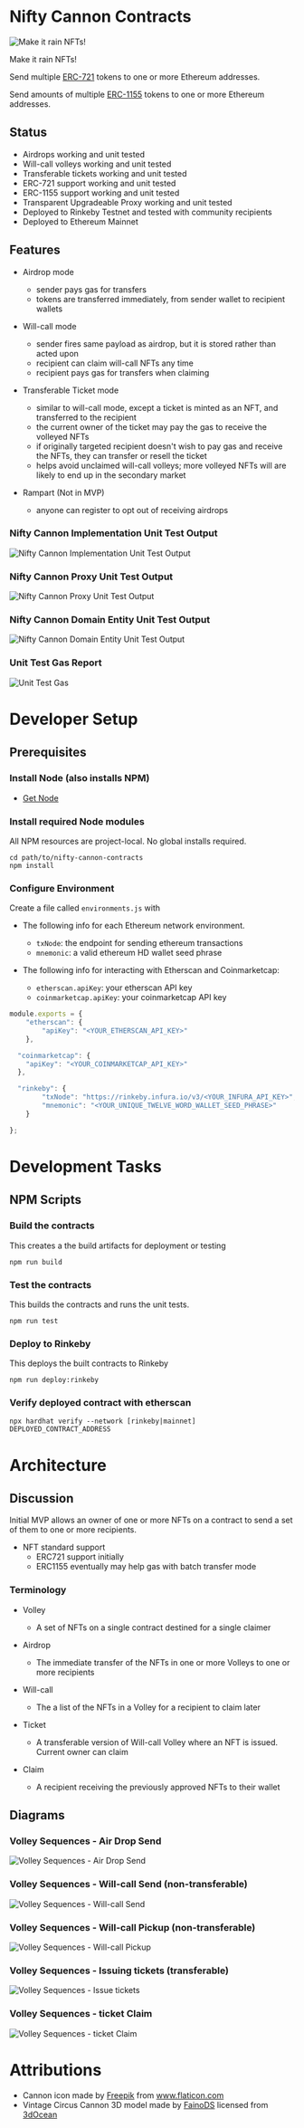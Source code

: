 # Nifty Cannon Contracts
![Make it rain NFTs!](images/banner-800x200.png)

Make it rain NFTs!

Send multiple [ERC-721](https://eips.ethereum.org/EIPS/eip-721) tokens to one or more Ethereum addresses. 

Send amounts of multiple [ERC-1155](https://eips.ethereum.org/EIPS/eip-1155) tokens to one or more Ethereum addresses.

## Status
* Airdrops working and unit tested
* Will-call volleys working and unit tested
* Transferable tickets working and unit tested
* ERC-721 support working and unit tested
* ERC-1155 support working and unit tested
* Transparent Upgradeable Proxy working and unit tested
* Deployed to Rinkeby Testnet and tested with community recipients
* Deployed to Ethereum Mainnet

## Features
* Airdrop mode 
  - sender pays gas for transfers
  - tokens are transferred immediately, from sender wallet to recipient wallets
  
* Will-call mode
  - sender fires same payload as airdrop, but it is stored rather than acted upon
  - recipient can claim will-call NFTs any time
  - recipient pays gas for transfers when claiming

* Transferable Ticket mode
  - similar to will-call mode, except a ticket is minted as an NFT, and transferred to the recipient
  - the current owner of the ticket may pay the gas to receive the volleyed NFTs
  - if originally targeted recipient doesn't wish to pay gas and receive the NFTs, they can transfer or resell the ticket
  - helps avoid unclaimed will-call volleys; more volleyed NFTs will are likely to end up in the secondary market
  
* Rampart (Not in MVP)
  - anyone can register to opt out of receiving airdrops

### Nifty Cannon Implementation Unit Test Output
![Nifty Cannon Implementation Unit Test Output](images/Unit_Test_Output_01.png)

### Nifty Cannon Proxy Unit Test Output
![Nifty Cannon Proxy Unit Test Output](images/Unit_Test_Output_02.png)

### Nifty Cannon Domain Entity Unit Test Output
![Nifty Cannon Domain Entity Unit Test Output](images/Unit_Test_Output_03.png)

### Unit Test Gas Report
![Unit Test Gas](images/Unit_Test_Gas.png)

# Developer Setup
## Prerequisites
### Install Node (also installs NPM)
 * [Get Node](https://nodejs.org/en/download/)

### Install required Node modules
All NPM resources are project-local. No global installs required. 

```
cd path/to/nifty-cannon-contracts
npm install
```

### Configure Environment
Create a file called `environments.js` with 
- The following info for each Ethereum network environment.
  * `txNode`: the endpoint for sending ethereum transactions
  * `mnemonic`: a valid ethereum HD wallet seed phrase

- The following info for interacting with Etherscan and Coinmarketcap:
  * `etherscan.apiKey`: your etherscan API key
  * `coinmarketcap.apiKey`: your coinmarketcap API key

```javascript
module.exports = {
    "etherscan": {
        "apiKey": "<YOUR_ETHERSCAN_API_KEY>"
    },

  "coinmarketcap": {
    "apiKey": "<YOUR_COINMARKETCAP_API_KEY>"
  },

  "rinkeby": {
        "txNode": "https://rinkeby.infura.io/v3/<YOUR_INFURA_API_KEY>",
        "mnemonic": "<YOUR_UNIQUE_TWELVE_WORD_WALLET_SEED_PHRASE>"
    }

};
```

# Development Tasks
## NPM Scripts
### Build the contracts
This creates a the build artifacts for deployment or testing

```npm run build```

### Test the contracts
This builds the contracts and runs the unit tests.

```npm run test```

### Deploy to Rinkeby
This deploys the built contracts to Rinkeby

```npm run deploy:rinkeby```

### Verify deployed contract with etherscan
```npx hardhat verify --network [rinkeby|mainnet] DEPLOYED_CONTRACT_ADDRESS```

# Architecture
## Discussion
Initial MVP allows an owner of one or more NFTs on a contract to send a set of them to one or more recipients.

* NFT standard support
  - ERC721 support initially
  - ERC1155 eventually may help gas with batch transfer mode

### Terminology
* Volley
  - A set of NFTs on a single contract destined for a single claimer
    
* Airdrop
  - The immediate transfer of the NFTs in one or more Volleys to one or more recipients
  
* Will-call
  - The a list of the NFTs in a Volley for a recipient to claim later
  
* Ticket
  - A transferable version of Will-call Volley where an NFT is issued. Current owner can claim
  
* Claim
  - A recipient receiving the previously approved NFTs to their wallet

## Diagrams
### Volley Sequences - Air Drop Send
![Volley Sequences - Air Drop Send](images/Volley_Sequences-Air_Drop_Send.png)

### Volley Sequences - Will-call Send (non-transferable)
![Volley Sequences - Will-call Send](images/Volley_Sequences-Will_Call_Send.png)

### Volley Sequences - Will-call Pickup (non-transferable)
![Volley Sequences - Will-call Pickup](images/Volley_Sequences-Will_Call_Pickup.png)

### Volley Sequences - Issuing tickets (transferable)
![Volley Sequences - Issue tickets](images/Volley_Sequences-Issue_Will_Call_Tickets.png)

### Volley Sequences - ticket Claim
![Volley Sequences - ticket Claim](images/Volley_Sequences-Will_Call_Ticket_Claim.png)

# Attributions
* Cannon icon made by <a href="https://www.flaticon.com/authors/freepik" title="Freepik">Freepik</a> from <a href="https://www.flaticon.com/" title="Flaticon">www.flaticon.com</a></div>
* Vintage Circus Cannon 3D model made by <a href="https://3docean.net/user/fainods">FainoDS</a> licensed from  <a href="https://3docean.net/">3dOcean</a>